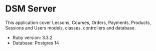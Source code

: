 # DSM Server
This application cover Lessons, Courses, Orders, Payments, Products, Sessions and Users models, classes, controllers and database.

* Ruby version: 3.3.2
* Database: Postgres 14
